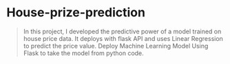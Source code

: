 # House-prize-prediction
> In this project, I developed the predictive power of a model trained on house price data. It deploys 
with flask API and uses Linear Regression to predict the price value. Deploy Machine Learning Model 
Using Flask to take the model from python code.
